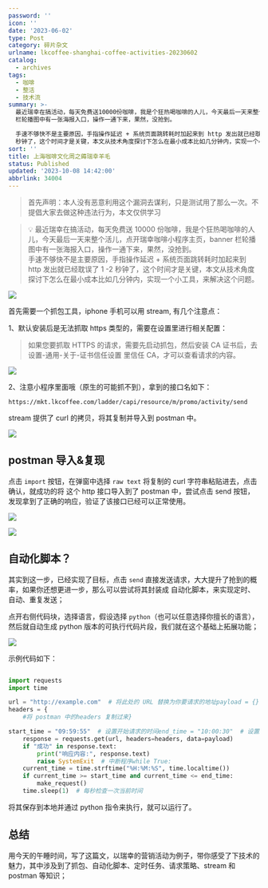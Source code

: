 ```yaml
---
password: ''
icon: ''
date: '2023-06-02'
type: Post
category: 碎片杂文
urlname: lkcoffee-shanghai-coffee-activities-20230602
catalog:
  - archives
tags:
  - 咖啡
  - 整活
  - 技术流
summary: >-
  最近瑞幸在搞活动，每天免费送10000份咖啡，我是个狂热喝咖啡的人儿，今天最后一天来整个活儿，点开瑞幸咖啡小程序主页，banner
  栏轮播图中有一张海报入口，操作一通下来，果然，没抢到。

  手速不够快不是主要原因，手指操作延迟 + 系统页面跳转耗时加起来到 http 发出就已经耽误了1 -2
  秒钟了，这个时间才是关键，本文从技术角度探讨下怎么在最小成本比如几分钟内，实现一个小工具，来解决这个问题。
sort: ''
title: 上海咖啡文化周之薅瑞幸羊毛
status: Published
updated: '2023-10-08 14:42:00'
abbrlink: 34004
---
```


> 首先声明：本人没有恶意利用这个漏洞去谋利，只是测试用了那么一次。不提倡大家去做这种违法行为，本文仅供学习

> 💡 最近瑞幸在搞活动，每天免费送 10000 份咖啡，我是个狂热喝咖啡的人儿，今天最后一天来整个活儿，点开瑞幸咖啡小程序主页，banner 栏轮播图中有一张海报入口，操作一通下来，果然，没抢到。  
> 手速不够快不是主要原因，手指操作延迟 + 系统页面跳转耗时加起来到 http 发出就已经耽误了 1 -2 秒钟了，这个时间才是关键，本文从技术角度探讨下怎么在最小成本比如几分钟内，实现一个小工具，来解决这个问题。

![](https://cdn.jsdelivr.net/gh/listener-He/images@default/202306021513432.png)

首先需要一个抓包工具，iphone 手机可以用 stream, 有几个注意点：

1、默认安装后是无法抓取 https 类型的，需要在设置里进行相关配置：

> 如果您要抓取 HTTPS 的请求，需要先启动抓包，然后安装 CA 证书后，去设置-通用-关于-证书信任设置 里信任 CA，才可以查看请求的内容。

![](https://p9-juejin.byteimg.com/tos-cn-i-k3u1fbpfcp/923893c1d0a9421b9f0a1bc63cf321a7~tplv-k3u1fbpfcp-zoom-in-crop-mark:1512:0:0:0.awebp?)

2、注意小程序里面哦（原生的可能抓不到），拿到的接口名如下：

`https://mkt.lkcoffee.com/ladder/capi/resource/m/promo/activity/send`

stream 提供了 curl 的拷贝，将其复制并导入到 postman 中。

![](https://cdn.jsdelivr.net/gh/listener-He/images@default/202306021523307.png)

## postman 导入&复现

点击 `import` 按钮，在弹窗中选择 `raw text` 将复制的 curl 字符串粘贴进去，点击确认，就成功的将 这个 http 接口导入到了 postman 中，尝试点击 send 按钮，发现拿到了正确的响应，验证了该接口已经可以正常使用。

![](https://cdn.jsdelivr.net/gh/listener-He/images@default/202306021522744.png)

![](https://p1-juejin.byteimg.com/tos-cn-i-k3u1fbpfcp/f96e756ed7ad4a6f83baac571d9e00e7~tplv-k3u1fbpfcp-zoom-in-crop-mark:1512:0:0:0.awebp?)

## 自动化脚本？

其实到这一步，已经实现了目标，点击 `send` 直接发送请求，大大提升了抢到的概率，如果你还想更进一步，那么可以尝试将其封装成 自动化脚本，来实现定时、自动、重复发送；

点开右侧代码块，选择语言，假设选择 `python`（也可以任意选择你擅长的语言），然后就自动生成 python 版本的可执行代码片段，我们就在这个基础上拓展功能；

![](https://cdn.jsdelivr.net/gh/listener-He/images@default/202306021521797.png)

示例代码如下：

```python

import requests
import time

url = "http://example.com"  # 将此处的 URL 替换为你要请求的地址payload = {}
headers = {
	#将 postman 中的headers 复制过来}

start_time = "09:59:55"  # 设置开始请求的时间end_time = "10:00:30"  # 设置结束请求的时间def make_request():
    response = requests.get(url, headers=headers, data=payload)
    if "成功" in response.text:
        print("响应内容:", response.text)
        raise SystemExit  # 中断程序while True:
    current_time = time.strftime("%H:%M:%S", time.localtime())
    if current_time >= start_time and current_time <= end_time:
        make_request()
    time.sleep(1)  # 每秒检查一次当前时间
```

将其保存到本地并通过 python 指令来执行，就可以运行了。

## 总结

用今天的午睡时间，写了这篇文，以瑞幸的营销活动为例子，带你感受了下技术的魅力，其中涉及到了抓包、自动化脚本、定时任务、请求策略、stream 和 postman 等知识；

